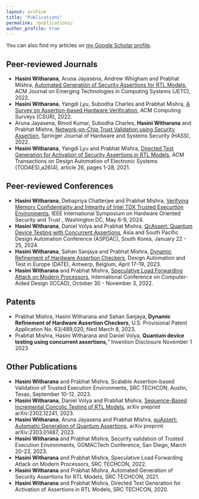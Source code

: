 ```yaml
---
layout: archive
title: "Publications"
permalink: /publications/
author_profile: true
---
```

<!-- You can also find my articles on <u><a href="{{https://scholar.google.com/citations?hl=en&user=Be2RBnoAAAAJ}}">my Google Scholar profile</a>.</u> -->
You can also find my articles on [my Google Scholar profile](https://scholar.google.com/citations?hl=en&user=Be2RBnoAAAAJ).
<!-- {% if author.googlescholar %}
  You can also find my articles on <u><a href="{{author.googlescholar}}">my Google Scholar profile</a>.</u>
{% endif %} -->

<!-- {% include base_path %}

{% for post in site.publications reversed %}
  {% include archive-single.html %}
{% endfor %} -->

## Peer-reviewed Journals
- **Hasini Witharana**, Aruna Jayasena, Andrew Whigham and Prabhat Mishra, [Automated Generation of Security Assertions for RTL Models](https://dl.acm.org/doi/10.1145/3565801), ACM Journal on Emerging Technologies in Computing Systems (JETC), 2022.
- **Hasini Witharana**, Yangdi Lyu, Subodha Charles and Prabhat Mishra, [A Survey on Assertion-based Hardware Verification](https://dl.acm.org/doi/10.1145/3510578), ACM Computing Surveys (CSUR), 2022.
- Aruna Jayasena, Binod Kumar, Subodha Charles, **Hasini Witharana** and Prabhat Mishra, [Network-on-Chip Trust Validation using Security Assertion](https://link.springer.com/article/10.1007/s41635-022-00129-5), Springer Journal of Hardware and Systems Security (HASS), 2022.
- **Hasini Witharana**, Yangdi Lyu and Prabhat Mishra, [Directed Test Generation for Activation of Security Assertions in RTL Models](https://dl.acm.org/doi/10.1145/3441297), ACM Transactions on Design Automation of Electronic Systems (TODAES),a26(4), article 26, pages 1-28, 2021.

## Peer-reviewed  Conferences
- **Hasini Witharana**, Debapriya Chatterjee and Prabhat Mishra, [Verifying Memory Confidentiality and Integrity of Intel TDX Trusted Execurtion Environments](),  IEEE International Symposium on Hardware Oriented Security and Trust , Washington DC, May 6-9, 2024.
- **Hasini Witharana**, Daniel Volya and Prabhat Mishra, [QcAssert: Quantum Device Testing with Concurrent Assertions](), Asia and South Pacific Design Automation Conference (ASPDAC), South Korea, January 22 - 25, 2024.
- **Hasini Witharana**, Sahan Sanjaya and Prabhat Mishra, [Dynamic Refinement of Hardware Assertion Checkers](https://ieeexplore.ieee.org/document/10137306), Design Automation and Test in Europe (DATE), Antwerp, Belgium, April 17-19, 2023.
- **Hasini Witharana** and Prabhat Mishra, [Speculative Load Forwarding Attack on Modern Processors](https://dl.acm.org/doi/abs/10.1145/3508352.3549417), International Conference on Computer-Aided Design (ICCAD), October 30 - November 3, 2022.

## Patents
- Prabhat Mishra, Hasini Witharana and Sahan Sanjaya, **Dynamic Refinement of Hardware Assertion Checkers**, U.S. Provisional Patent Application No. 63/489,020, filed March 8, 2023.
- Prabhat Mishra, Hasini Witharana and Daniel Volya, **Quantum device testing using concurrent assertions,**” Invention Disclosure November 1 2023

## Other Publications
- **Hasini Witharana** and Prabhat Mishra, Scalable Assertion-based Validation of Trusted Execution Environments, SRC TECHCON, Austin, Texas, September 10-12, 2023.
- **Hasini Witharana**, Daniel Volya and Prabhat Mishra, [Sequence-Based Incremental Concolic Testing of RTL Models](https://arxiv.org/abs/2302.12241), arXiv preprint arXiv:2302.12241, 2023.
- **Hasini Witharana**, Aruna Jayasena and Prabhat Mishra, [quAssert: Automatic Generation of Quantum Assertions](https://arxiv.org/abs/2303.01487), arXiv preprint arXiv:2303.01487, 2023.
- **Hasini Witharana** and Prabhat Mishra, Security validation of Trusted Execution Environments, GOMACTech Conference, San Diego, March 20-23, 2023.
- **Hasini Witharana** and Prabhat Mishra, Speculative Load Forwarding Attack on Modern Processors, SRC TECHCON, 2022.
- **Hasini Witharana** and Prabhat Mishra, Automated Generation of Security Assertions for RTL Models, SRC TECHCON, 2021.
- **Hasini Witharana** and Prabhat Mishra, Directed Test Generation for Activation of Assertions in RTL Models, SRC TECHCON, 2020.
